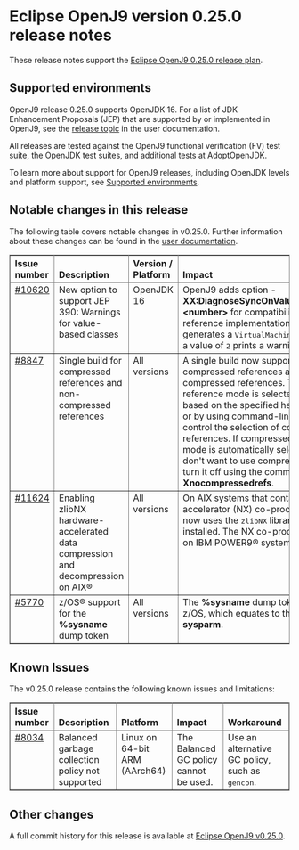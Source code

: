 <!--
* Copyright IBM Corp. and others 2020
*
* This program and the accompanying materials are made
* available under the terms of the Eclipse Public License 2.0
* which accompanies this distribution and is available at
* https://www.eclipse.org/legal/epl-2.0/ or the Apache
* License, Version 2.0 which accompanies this distribution and
* is available at https://www.apache.org/licenses/LICENSE-2.0.
*
* This Source Code may also be made available under the
* following Secondary Licenses when the conditions for such
* availability set forth in the Eclipse Public License, v. 2.0
* are satisfied: GNU General Public License, version 2 with
* the GNU Classpath Exception [1] and GNU General Public
* License, version 2 with the OpenJDK Assembly Exception [2].
*
* [1] https://www.gnu.org/software/classpath/license.html
* [2] https://openjdk.org/legal/assembly-exception.html
*
* SPDX-License-Identifier: EPL-2.0 OR Apache-2.0 OR GPL-2.0-only WITH Classpath-exception-2.0 OR GPL-2.0-only WITH OpenJDK-assembly-exception-1.0
-->

# Eclipse OpenJ9 version 0.25.0 release notes

These release notes support the [Eclipse OpenJ9 0.25.0 release plan](https://projects.eclipse.org/projects/technology.openj9/releases/0.25.0/plan).

## Supported environments

OpenJ9 release 0.25.0 supports OpenJDK 16. For a list of JDK Enhancement Proposals (JEP) that are supported by or implemented in OpenJ9, see the [release topic](https://eclipse.org/openj9/docs/version0.25/#new-jdk-16-features) in the user documentation.

All releases are tested against the OpenJ9 functional verification (FV) test suite, the OpenJDK test suites, and additional tests at AdoptOpenJDK.

To learn more about support for OpenJ9 releases, including OpenJDK levels and platform support, see [Supported environments](https://eclipse.org/openj9/docs/openj9_support/index.html).


## Notable changes in this release

The following table covers notable changes in v0.25.0. Further information about these changes can be found in the [user documentation](https://www.eclipse.org/openj9/docs/version0.25/).

<table cellpadding="4" cellspacing="0" summary="" width="100%" rules="all" frame="border" border="1"><thead align="left">
<tr valign="bottom">
<th valign="bottom">Issue number</th>
<th valign="bottom">Description</th>
<th valign="bottom">Version / Platform</th>
<th valign="bottom">Impact</th>
</tr>
</thead>
<tbody>

<tr><td valign="top">
<a href="https://github.com/eclipse-openj9/openj9/issues/10620">#10620</a></td>
<td valign="top">New option to support JEP 390: Warnings for value-based classes</td>
<td valign="top">OpenJDK 16</td>
<td valign="top">OpenJ9 adds option <strong>-XX:DiagnoseSyncOnValueBasedClasses=&lt;number&gt;</strong> for compatibility with the reference implementation. A value of <tt>1</tt> generates a <tt>VirtualMachineError</tt> error and a value of <tt>2</tt> prints a warning message.</td>
</tr>

<tr><td valign="top">
<a href="https://github.com/eclipse-openj9/openj9/pull/8847">#8847</a></td>
<td valign="top">Single build for compressed references and non-compressed references</td>
<td valign="top">All versions</td>
<td valign="top">A single build now supports both compressed references and non-compressed references. The object reference mode is selected at run time based on the specified heap size (<strong>-Xmx</strong>) or by using command-line options that control the selection of compressed references. If compressed references mode is automatically selected and you don't want to use compressed references, turn it off using the command-line option <strong>-Xnocompressedrefs</strong>.</td>
</tr>

<tr><td valign="top">
<a href="https://github.com/eclipse-openj9/openj9/pull/11624">#11624</a></td>
<td valign="top">Enabling zlibNX hardware-accelerated data compression and decompression on AIX&reg;</td>
<td valign="top">All versions</td>
<td valign="top">On AIX systems that contain the Nest accelerator (NX) co-processor, OpenJ9 now uses the <tt>zlibNX</tt> library instead, if it is installed. The NX co-processor is available on IBM POWER9&reg; systems.</td>
</tr>

<tr><td valign="top">
<a href="https://github.com/eclipse/omr/pull/5770">#5770</a></td>
<td valign="top">z/OS&reg; support for the <strong>%sysname</strong> dump token</td>
<td valign="top">All versions</td>
<td valign="top">The <strong>%sysname</strong> dump token is added on z/OS, which equates to the <strong>SYSNAME sysparm</strong>.</td>
</tr>
</table>


## Known Issues

The v0.25.0 release contains the following known issues and limitations:

<table cellpadding="4" cellspacing="0" summary="" width="100%" rules="all" frame="border" border="1">
<thead align="left">
<tr valign="bottom">
<th valign="bottom">Issue number</th>
<th valign="bottom">Description</th>
<th valign="bottom">Platform</th>
<th valign="bottom">Impact</th>
<th valign="bottom">Workaround</th>
</tr>
</thead>
<tbody>

<tr><td valign="top"><a href="https://github.com/eclipse-openj9/openj9/issues/8034">#8034</a></td>
<td valign="top">Balanced garbage collection policy not supported</td>
<td valign="top">Linux on 64-bit ARM (AArch64)</td>
<td valign="top">The Balanced GC policy cannot be used. </td>
<td valign="top">Use an alternative GC policy, such as <tt>gencon</tt>.</td>
</tr>

</tbody>
</table>

## Other changes

A full commit history for this release is available at [Eclipse OpenJ9 v0.25.0](https://github.com/eclipse-openj9/openj9/releases/tag/openj9-0.25.0).
